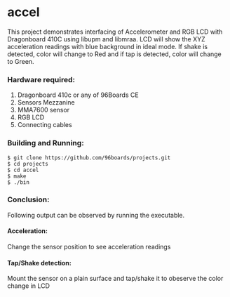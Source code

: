 # accel

This project demonstrates interfacing of Accelerometer and RGB LCD with Dragonboard 410C using libupm and libmraa.
LCD will show the XYZ acceleration readings with blue background in ideal mode. If shake is detected, color will change
to Red and if tap is detected, color will change to Green.

### Hardware required:

1. Dragonboard 410c or any of 96Boards CE
2. Sensors Mezzanine
3. MMA7600 sensor
4. RGB LCD
5. Connecting cables

### Building and Running:

``` shell
$ git clone https://github.com/96boards/projects.git
$ cd projects
$ cd accel
$ make
$ ./bin
```

### Conclusion:

Following output can be observed by running the executable.

#### Acceleration:
Change the sensor position to see acceleration readings
#### Tap/Shake detection:
Mount the sensor on a plain surface and tap/shake it to obeserve the color change in LCD
